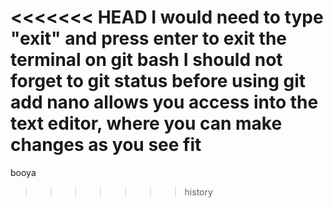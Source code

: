 <<<<<<< HEAD
I would need to type "exit" and press enter to exit the terminal on git bash
I should not forget to git status before using git add
nano <file name> allows you access into the text editor, where you can make changes as you see fit
=======
booya
>>>>>>> history
